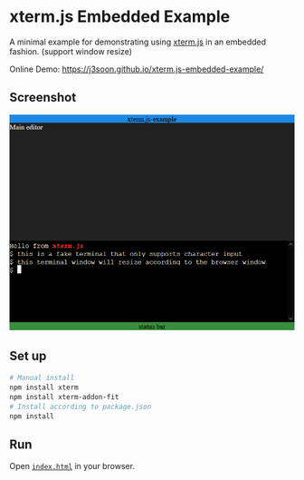 # xterm.js Embedded Example

A minimal example for demonstrating using [xterm.js](https://github.com/xtermjs/xterm.js/) in an embedded fashion. (support window resize)

Online Demo: https://j3soon.github.io/xterm.js-embedded-example/

## Screenshot

[![](demo.png)](https://j3soon.github.io/xterm.js-embedded-example/)

## Set up

```sh
# Manual install
npm install xterm
npm install xterm-addon-fit
# Install according to package.json
npm install
```

## Run

Open [`index.html`](index.html) in your browser.
